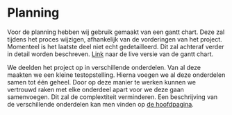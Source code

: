 # Planning

Voor de planning hebben wij gebruik gemaakt van een gantt chart. Deze zal tijdens het proces wijzigen, afhankelijk van de vorderingen van het project. Momenteel is het laatste deel niet echt gedetailleerd. Dit zal achteraf verder in detail worden beschreven. [Link](https://share.clickup.com/g/h/4dnet-36/b50cc571c69abab) naar de live versie van de gantt chart.

We deelden het project op in verschillende onderdelen. Van al deze maakten we een kleine testopstelling. Hierna voegen we al deze onderdelen samen tot één geheel. Door op deze manier te werken kunnen we vertrouwd raken met elke onderdeel apart voor we deze gaan samenvoegen. Dit zal de complextiteit verminderen. Een beschrijving van de verschillende onderdelen kan men vinden op [de hoofdpagina](index.md#Onderdelen).
